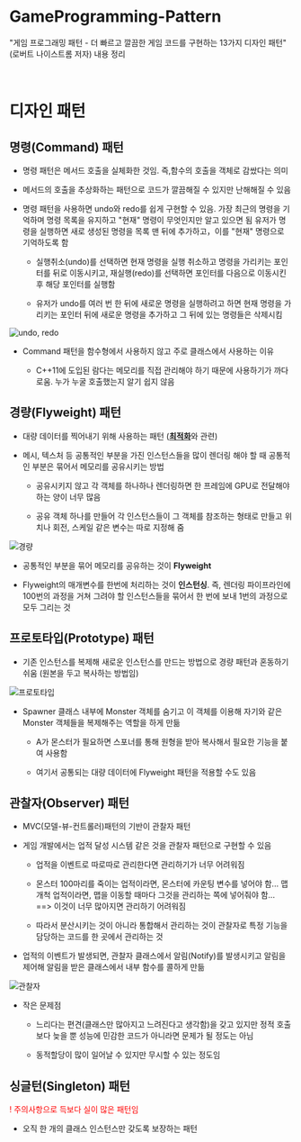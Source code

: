 # GameProgramming-Pattern
"게임 프로그래밍 패턴 - 더 빠르고 깔끔한 게임 코드를 구현하는 13가지 디자인 패턴"  (로버트 나이스트롬 저자) 내용 정리


<br>

# 디자인 패턴

## 명령(Command) 패턴

- 명령 패턴은 메서드 호출을 실체화한 것임. 즉,함수의 호출을 객체로 감쌌다는 의미

- 메서드의 호출을 추상화하는 패턴으로 코드가 깔끔해질 수 있지만 난해해질 수 있음

- 명령 패턴을 사용하면 undo와 redo를 쉽게 구현할 수 있음. 가장 최근의 명령을 기억하며 명령 목록을 유지하고 "현재" 명령이 무엇인지만 알고 있으면 됨
유저가 명령을 실행하면 새로 생성된 명령을 목록 맨 뒤에 추가하고，이를 "현재" 명령으로 기억하도록 함

  - 실행취소(undo)를 선택하면 현재 명령을 실행 취소하고 명령을 가리키는 포인터를 뒤로 이동시키고, 재실행(redo)를 선택하면 포인터를 다음으로 이동시킨 후 해당 포인터를 실행함

  - 유저가 undo를 여러 번 한 뒤에 새로운 명령을 실행하려고 하면 현재 명령을 가리키는 포인터 뒤에 새로운 명령을 추가하고 그 뒤에 있는 명령들은 삭제시킴

![undo, redo](https://user-images.githubusercontent.com/71704350/202890639-52a88a1d-5fb3-4181-ab4f-773a63cec73d.JPG)

- Command 패턴을 함수형에서 사용하지 않고 주로 클래스에서 사용하는 이유

  - C++11에 도입된 람다는 메모리를 직접 관리해야 하기 때문에 사용하기가 까다로움. 누가 누굴 호출했는지 알기 쉽지 않음


## 경량(Flyweight) 패턴

- 대량 데이터를 찍어내기 위해 사용하는 패턴 (<u>**최적화**</u>와 관련)

- 메시, 텍스처 등 공통적인 부분을 가진 인스턴스들을 많이 렌더링 해야 할 때 공통적인 부분은 묶어서 메모리를 공유시키는 방법

  - 공유시키지 않고 각 객체를 하나하나 렌더링하면 한 프레임에 GPU로 전달해야 하는 양이 너무 많음
 
  - 공유 객체 하나를 만들어 각 인스턴스들이 그 객체를 참조하는 형태로 만들고 위치나 회전, 스케일 같은 변수는 따로 지정해 줌
  
![경량](https://user-images.githubusercontent.com/71704350/202898556-f6ebb89b-f1a3-4538-85f4-1f338239c3ec.JPG)

- 공통적인 부분을 묶어 메모리를 공유하는 것이 **Flyweight**

- Flyweight의 매개변수를 한번에 처리하는 것이 **인스턴싱**. 즉, 렌더링 파이프라인에 100번의 과정을 거쳐 그려야 할 인스턴스들을 묶어서 한 번에 보내 1번의 과정으로 모두 그리는 것

## 프로토타입(Prototype) 패턴

- 기존 인스턴스를 복제해 새로운 인스턴스를 만드는 방법으로 경량 패턴과 혼동하기 쉬움 (원본을 두고 복사하는 방법임)

![프로토타입](https://user-images.githubusercontent.com/71704350/203064763-a4e0d0df-3316-42e5-8106-7294d52717f2.JPG)

- Spawner 클래스 내부에 Monster 객체를 숨기고 이 객체를 이용해 자기와 같은 Monster 객체들을 복제해주는 역할을 하게 만듦

  - A가 몬스터가 필요하면 스포너를 통해 원형을 받아 복사해서 필요한 기능을 붙여 사용함
  
  - 여기서 공통되는 대량 데이터에 Flyweight 패턴을 적용할 수도 있음

## 관찰자(Observer) 패턴

- MVC(모델-뷰-컨트롤러)패턴의 기반이 관찰자 패턴

- 게임 개발에서는 업적 달성 시스템 같은 것을 관찰자 패턴으로 구현할 수 있음

  - 업적을 이벤트로 따로따로 관리한다면 관리하기가 너무 어려워짐
  
  - 몬스터 100마리를 죽이는 업적이라면, 몬스터에 카운팅 변수를 넣어야 함... 맵 개척 업적이라면, 맵을 이동할 때마다 그것을 관리하는 쪽에 넣어줘야 함... ==> 이것이 너무 많아지면 관리하기 어려워짐
  
  - 따라서 분산시키는 것이 아니라 통합해서 관리하는 것이 관찰자로 특정 기능을 담당하는 코드를 한 곳에서 관리하는 것
  
- 업적의 이벤트가 발생되면, 관찰자 클래스에서 알림(Notify)를 발생시키고 알림을 제어해 알림을 받은 클래스에서 내부 함수를 콜하게 만듦

![관찰자](https://user-images.githubusercontent.com/71704350/203552600-8ad50419-5d20-490f-a517-d8abae9ff6e7.JPG)

- 작은 문제점

  - 느리다는 편견(클래스만 많아지고 느려진다고 생각함)을 갖고 있지만 정적 호출보다 늦을 뿐 성능에 민감한 코드가 아니라면 문제가 될 정도는 아님
  
  - 동적할당이 많이 일어날 수 있지만 무시할 수 있는 정도임

## 싱글턴(Singleton) 패턴

<span style="color:red"> ! 주의사항으로 득보다 실이 많은 패턴임 </span>

- 오직 한 개의 클래스 인스턴스만 갖도록 보장하는 패턴
